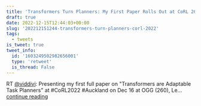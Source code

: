 ```yaml
---
title: 'Transformers Turn Planners: My First Paper Rolls Out at CoRL 2022'
draft: true
date: 2022-12-15T12:44:03+00:00
slug: '202212151244-transformers-turn-planners-corl-2022'
tags:
  - tweets
is_tweet: true
tweet_info:
  id: '1603249502982656001'
  type: 'retweet'
  is_thread: False
---
```




RT [@viddivj](https://x.com/viddivj): Presenting my first full paper on "Transformers are Adaptable Task Planners" at #CoRL2022 #Auckland on Dec 16 at OGG (260), Le… [continue reading](https://x.com/sytelus/status/1603249502982656001)
